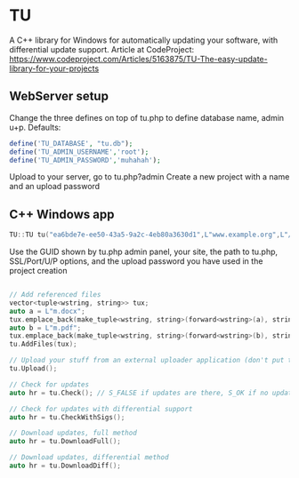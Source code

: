 # TU
A C++ library for Windows for automatically updating your software, with differential update support.
Article at CodeProject: https://www.codeproject.com/Articles/5163875/TU-The-easy-update-library-for-your-projects

## WebServer setup
Change the three defines on top of tu.php to define database name, admin u+p.
Defaults:


```PHP
define('TU_DATABASE', "tu.db");
define('TU_ADMIN_USERNAME','root');
define('TU_ADMIN_PASSWORD','muhahah');
```

Upload to your server, go to tu.php?admin
Create a new project with a name and an upload password


## C++ Windows app
```C++
TU::TU tu("ea6bde7e-ee50-43a5-9a2c-4eb80a3630d1",L"www.example.org",L"/update2/tu.php",true,443,0,0,0,L"12345678");
```

Use the GUID shown by tu.php admin panel, your site, the path to tu.php, SSL/Port/U/P options, and the upload password you have used in the project creation


```C++

// Add referenced files
vector<tuple<wstring, string>> tux;
auto a = L"m.docx";
tux.emplace_back(make_tuple<wstring, string>(forward<wstring>(a), string("A44BC1B3-D919-4835-A7D8-FC633EB7B7EC")));
auto b = L"m.pdf";
tux.emplace_back(make_tuple<wstring, string>(forward<wstring>(b), string("A44BC1B3-D919-4835-A7D8-FC633EB7B7ED")));
tu.AddFiles(tux);

// Upload your stuff from an external uploader application (don't put this in a redistributed executable as it has to use your upload password)
tu.Upload();

// Check for updates
auto hr = tu.Check(); // S_FALSE if updates are there, S_OK if no updates needed.

// Check for updates with differential support
auto hr = tu.CheckWithSigs();

// Download updates, full method
auto hr = tu.DownloadFull();

// Download updates, differential method
auto hr = tu.DownloadDiff();

```



